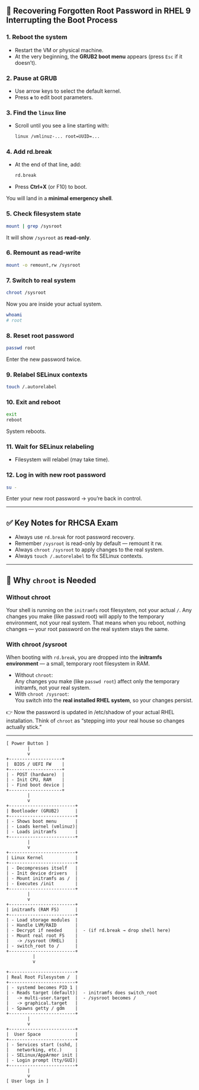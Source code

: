 ## 🔐 Recovering Forgotten Root Password in RHEL 9 Interrupting the Boot Process

### 1. Reboot the system

- Restart the VM or physical machine.
- At the very beginning, the **GRUB2 boot menu** appears (press `Esc` if it doesn’t).

### 2. Pause at GRUB

- Use arrow keys to select the default kernel.
- Press **`e`** to edit boot parameters.

### 3. Find the `linux` line

- Scroll until you see a line starting with:
  ```bash
  linux /vmlinuz-... root=UUID=...
  ```

### 4. Add rd.break

- At the end of that line, add:
  ```bash
  rd.break
  ```
- Press **Ctrl+X** (or F10) to boot.

You will land in a **minimal emergency shell**.

### 5. Check filesystem state

```bash
mount | grep /sysroot
```

It will show `/sysroot` as **read-only**.

### 6. Remount as read-write

```bash
mount -o remount,rw /sysroot
```

### 7. Switch to real system

```bash
chroot /sysroot
```

Now you are inside your actual system.

```bash
whoami
# root
```

### 8. Reset root password

```bash
passwd root
```

Enter the new password twice.

### 9. Relabel SELinux contexts

```bash
touch /.autorelabel
```

### 10. Exit and reboot

```bash
exit
reboot
```

System reboots.

### 11. Wait for SELinux relabeling

- Filesystem will relabel (may take time).

### 12. Log in with new root password

```bash
su -
```

Enter your new root password → you’re back in control.

---

## ✅ Key Notes for RHCSA Exam

- Always use `rd.break` for root password recovery.
- Remember `/sysroot` is read-only by default — remount it rw.
- Always `chroot /sysroot` to apply changes to the real system.
- Always `touch /.autorelabel` to fix SELinux contexts.

---

## 🔎 Why `chroot` is Needed

### Without chroot

Your shell is running on the `initramfs` root filesystem, not your actual `/`.
Any changes you make (like passwd root) will apply to the temporary environment, not your real system.
That means when you reboot, nothing changes — your root password on the real system stays the same.

### With chroot /sysroot

When booting with `rd.break`, you are dropped into the **initramfs environment** — a small, temporary root filesystem in RAM.

- Without `chroot`:  
  Any changes you make (like `passwd root`) affect only the temporary initramfs, not your real system.
- With `chroot /sysroot`:  
  You switch into the **real installed RHEL system**, so your changes persist.

👉 Now the password is updated in /etc/shadow of your actual RHEL installation. Think of `chroot` as “stepping into your real house so changes actually stick.”

---


```
[ Power Button ]
        |
        v
+--------------------+
|  BIOS / UEFI FW    |
+--------------------+
| - POST (hardware)  |
| - Init CPU, RAM    |
| - Find boot device |
+--------------------+
        |
        v
+-------------------------+
| Bootloader (GRUB2)      |
+-------------------------+
| - Shows boot menu       |
| - Loads kernel (vmlinuz)|
| - Loads initramfs       |
+-------------------------+
        |
        v
+-------------------------+
| Linux Kernel            |
+-------------------------+
| - Decompresses itself   |
| - Init device drivers   |
| - Mount initramfs as /  |
| - Executes /init        |
+-------------------------+
        |
        v
+-------------------------+
| initramfs (RAM FS)      |
+-------------------------+
| - Load storage modules  |
| - Handle LVM/RAID       |
| - Decrypt if needed     |  - (if rd.break → drop shell here)
| - Mount real root FS    |
|   -> /sysroot (RHEL)    |
| - switch_root to /      |
+-------------------------+
          |
          v

+-------------------------+
| Real Root Filesystem /  |
+-------------------------+
| - systemd becomes PID 1 |
| - Reads target (default)|  - initramfs does switch_root
|   -> multi-user.target  |  - /sysroot becomes /
|   -> graphical.target   |
| - Spawns getty / gdm    |
+-------------------------+
        |
        v
+-------------------------+
|  User Space             |
+-------------------------+
| - Services start (sshd, |
|   networking, etc.)     |
| - SELinux/AppArmor init |
| - Login prompt (tty/GUI)|
+-------------------------+
        |
        v
[ User logs in ]



```
